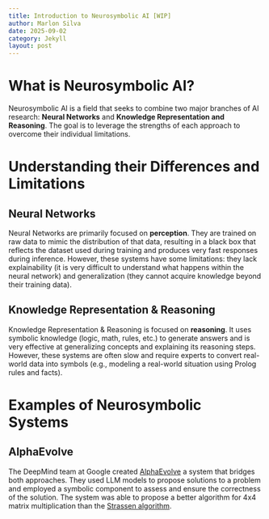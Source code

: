 ```yaml
---
title: Introduction to Neurosymbolic AI [WIP]
author: Marlon Silva
date: 2025-09-02
category: Jekyll
layout: post
---
```


# What is Neurosymbolic AI?

Neurosymbolic AI is a field that seeks to combine two major branches of AI research: **Neural Networks** and **Knowledge Representation and Reasoning**. The goal is to leverage the strengths of each approach to overcome their individual limitations.

# Understanding their Differences and Limitations

## Neural Networks

Neural Networks are primarily focused on **perception**. They are trained on raw data to mimic the distribution of that data, resulting in a black box that reflects the dataset used during training and produces very fast responses during inference. However, these systems have some limitations: they lack explainability (it is very difficult to understand what happens within the neural network) and generalization (they cannot acquire knowledge beyond their training data).

## Knowledge Representation & Reasoning

Knowledge Representation & Reasoning is focused on **reasoning**. It uses symbolic knowledge (logic, math, rules, etc.) to generate answers and is very effective at generalizing concepts and explaining its reasoning steps. However, these systems are often slow and require experts to convert real-world data into symbols (e.g., modeling a real-world situation using Prolog rules and facts).

# Examples of Neurosymbolic Systems

## AlphaEvolve

The DeepMind team at Google created [AlphaEvolve](https://deepmind.google/discover/blog/alphaevolve-a-gemini-powered-coding-agent-for-designing-advanced-algorithms/) a system that bridges both approaches. They used LLM models to propose solutions to a problem and employed a symbolic component to assess and ensure the correctness of the solution. The system was able to propose a better algorithm for 4x4 matrix multiplication than the [Strassen algorithm](https://en.wikipedia.org/wiki/Strassen_algorithm).
